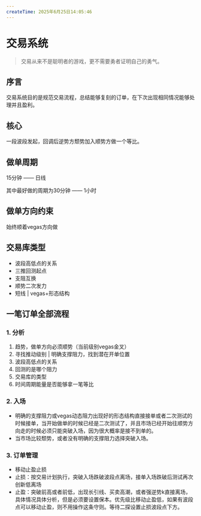 ```yaml
---
createTime: 2025年6月25日14:05:46
---
```

<CreateTime />


# 交易系统

> 交易从来不是聪明者的游戏，更不需要勇者证明自己的勇气。

## 序言
交易系统目的是规范交易流程，总结能够复刻的订单，在下次出现相同情况能够处理并且盈利。

## 核心
一段波段发起，回调后逆势方颓势加入顺势方做一个等比。

## 做单周期
15分钟 —— 日线

其中最好做的周期为30分钟 —— 1小时

## 做单方向约束
始终顺着vegas方向做

## 交易库类型
- 波段高低点的关系
- 三推回测起点
- 支阻互换
- 顺势二次发力
- 短线 | vegas+形态结构

## 一笔订单全部流程
###  1. 分析
1. 趋势，做单方向必须顺势（当前级别vegas金叉）
2. 寻找推动级别 | 明确支撑阻力，找到潜在开单位置
3. 波段高低点的关系
4. 回测的是哪个阻力
5. 交易库的类型
6. 时间周期能量是否能够拿一笔等比

### 2. 入场
- 明确的支撑阻力或vegas动态阻力出现好的形态结构直接接单或者二次测试的时候接单，当开始做单的时候已经是二次测试了，并且市场已经开始往顺势方向走的时候必须只能突破入场，因为很大概率是接不到单的。
- 当市场比较颓势，或者没有明确的支撑阻力选择突破入场。

### 3. 订单管理
- 移动止盈止损
- 止损：按交易计划执行，突破入场跌破波段点离场，接单入场跌破后测试再次创新低离场
- 止盈：突破前高或者前低，出现长引线、买卖高潮，或者强逆势k直接离场，具体情况具体分析，但是必须要设置保本。优先级比移动止盈低，如果有波段点可以移动止盈，则不用操作这条守则。等待二探设置止损波段点下方。